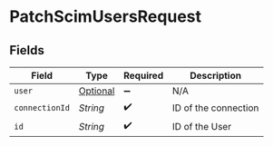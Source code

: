 # PatchScimUsersRequest


## Fields

| Field                                         | Type                                          | Required                                      | Description                                   |
| --------------------------------------------- | --------------------------------------------- | --------------------------------------------- | --------------------------------------------- |
| `user`                                        | [Optional<User>](../../models/shared/User.md) | :heavy_minus_sign:                            | N/A                                           |
| `connectionId`                                | *String*                                      | :heavy_check_mark:                            | ID of the connection                          |
| `id`                                          | *String*                                      | :heavy_check_mark:                            | ID of the User                                |